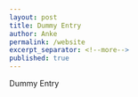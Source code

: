 ```yaml
---
layout: post
title: Dummy Entry
author: Anke
permalink: /website
excerpt_separator: <!--more-->
published: true
---
```

Dummy Entry
<!--more-->
